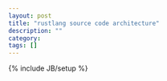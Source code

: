 ```yaml
---
layout: post
title: "rustlang source code architecture"
description: ""
category: 
tags: []
---
```

{% include JB/setup %}
